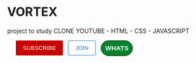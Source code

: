 # VORTEX
project to study CLONE YOUTUBE - HTML - CSS - JAVASCRIPT


<style>
    .subscribe-button {
        background-color: rgb(200, 0, 0);
        color: rgb(248, 253, 250);
        border: none;
        border-radius: 2px;
        cursor: pointer;
        margin-right: 8px;
        margin-left: 20px;
        padding-top: 10px;
        padding-bottom: 10px;
        padding-left: 16px ;
        padding-right: 16px;
        transition: opacity 0.15s;
        vertical-align: top;
    }
    
    .subscribe-button:hover {
      opacity: 0.8;
    }

    .subscribe-button:active {
      opacity: 0.6;
    }

    .join-button{
       background-color: white;
       border-color: rgb(41, 118 , 211);
       border-style: solid;
       border-width: 1px;
       color: rgb(41, 118 , 211);
       padding-top: 9px;
       padding-bottom: 9px;
       padding-left: 16px ;
       padding-right: 16px;
       border-radius: 2px;
       cursor: pointer;
       transition: background-color 0.15s,
         color 0.15s;


    }

    .join-button:hover {
      background-color: rgb(41, 118 , 211);
      color: white;
    }

    .join-button:active {
      opacity: 0.6;
    }   


    .whats-button {
       background-color: rgb(0, 131, 44);
       color: white;
       border-style: solid;
       border-width: 1px;
       color: rgb(248, 250, 252);
       height: 36px;
       width: 74px;
       border-radius: 18px;
       font-weight: bold;
       font-size: 15px;
       cursor: pointer;
       margin-left: 8px;
       transition: box-shadow 0.15s;
       vertical-align: top;
    }


  .whats-button:hover{
    box-shadow: 5px 5px 10px rgba(0, 0, 0, 0.15);
  }

</style>

<button class="subscribe-button">
    SUBSCRIBE 
  </button>

<button class="join-button">
    JOIN 
  </button>

<button class="whats-button"> 
    WHATS
  </button>
